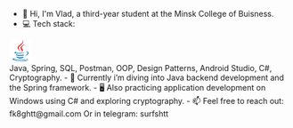 - 👋 Hi, I'm Vlad, a third-year student at the Minsk College of Buisness.
- 💻 Tech stack:
<div>
  <img src="https://github.com/devicons/devicon/blob/master/icons/java/java-original.svg" title="Java" alt="Java" width="40" height="40"/>&nbsp;
</div>
   Java, Spring, SQL, Postman, OOP, Design Patterns, Android Studio, C#, Cryptography.
- 🚀 Currently i’m diving into Java backend development and the Spring framework.
- 🖥️ Also practicing application development on Windows using C# and exploring cryptography.
- 📫 Feel free to reach out: fk8ghtt@gmail.com Or in telegram: surfshtt
